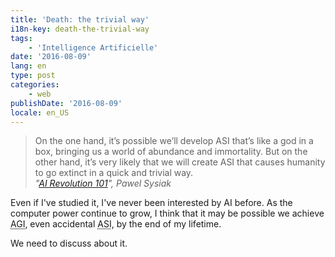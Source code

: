 ```yaml
---
title: 'Death: the trivial way'
i18n-key: death-the-trivial-way
tags:
    - 'Intelligence Artificielle'
date: '2016-08-09'
lang: en
type: post
categories:
    - web
publishDate: '2016-08-09'
locale: en_US
---
```


> On the one hand, it’s possible we’ll develop ASI that’s like a god in a box, bringing us a world of abundance and immortality. But on the other hand, it’s very likely that we will create ASI that causes humanity to go extinct in a quick and trivial way.  
> <cite>"[AI Revolution 101](https://medium.com/ai-revolution/ai-revolution-101-8dce1d9cb62d#.a4h51z3m7)", Pawel Sysiak</cite>

Even if I've studied it, I've never been interested by AI before. As the computer power continue to grow, I think that it may be possible we achieve <abbr title="Artificial General Intelligence: a computer as intelligent as a human">AGI</abbr>, even accidental <abbr title="Artificial Super Intelligence: a computer with an intelligence so much above ours that we wouldn't understand">ASI</abbr>, by the end of my lifetime.

We need to discuss about it.
